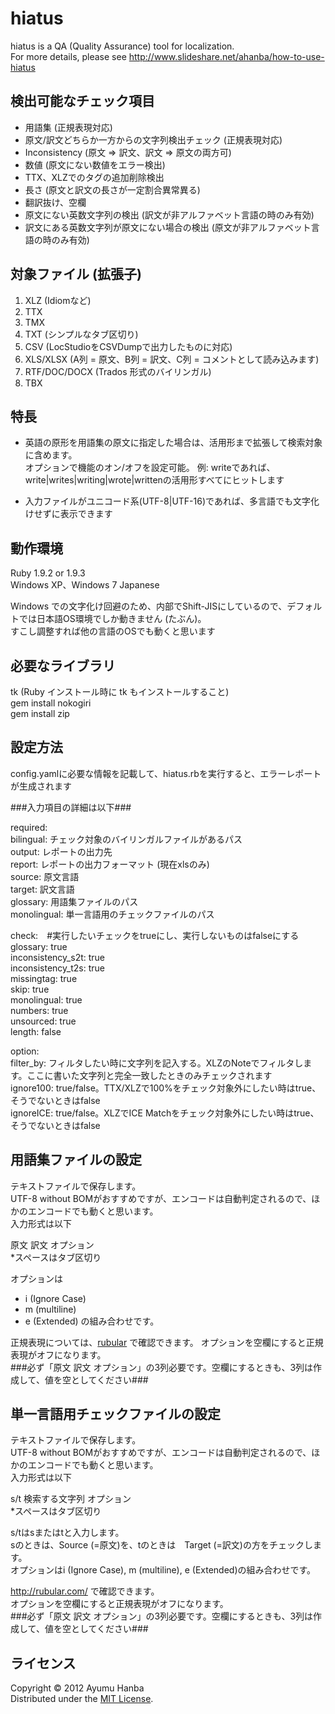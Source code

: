 hiatus
===========================
hiatus is a QA (Quality Assurance) tool for localization.  
For more details, please see http://www.slideshare.net/ahanba/how-to-use-hiatus

検出可能なチェック項目
------
+ 用語集 (正規表現対応)
+ 原文/訳文どちらか一方からの文字列検出チェック (正規表現対応)
+ Inconsistency (原文 => 訳文、訳文 => 原文の両方可)
+ 数値 (原文にない数値をエラー検出)
+ TTX、XLZでのタグの追加削除検出
+ 長さ (原文と訳文の長さが一定割合異常異る)
+ 翻訳抜け、空欄
+ 原文にない英数文字列の検出 (訳文が非アルファベット言語の時のみ有効)
+ 訳文にある英数文字列が原文にない場合の検出 (原文が非アルファベット言語の時のみ有効)

対象ファイル (拡張子)
------
1. XLZ (Idiomなど)
2. TTX
3. TMX
4. TXT (シンプルなタブ区切り)
5. CSV (LocStudioをCSVDumpで出力したものに対応)
6. XLS/XLSX (A列 = 原文、B列 = 訳文、C列 = コメントとして読み込みます)
7. RTF/DOC/DOCX (Trados 形式のバイリンガル)
8. TBX

特長
--------
+ 英語の原形を用語集の原文に指定した場合は、活用形まで拡張して検索対象に含めます。  
  オプションで機能のオン/オフを設定可能。
  例: writeであれば、write|writes|writing|wrote|writtenの活用形すべてにヒットします

+ 入力ファイルがユニコード系(UTF-8|UTF-16)であれば、多言語でも文字化けせずに表示できます

動作環境
--------
Ruby 1.9.2 or 1.9.3  
Windows XP、Windows 7 Japanese  

Windows での文字化け回避のため、内部でShift-JISにしているので、デフォルトでは日本語OS環境でしか動きません (たぶん)。  
すこし調整すれば他の言語のOSでも動くと思います  

必要なライブラリ
---------
tk (Ruby インストール時に tk もインストールすること)  
gem install nokogiri  
gem install zip  

設定方法
---------
config.yamlに必要な情報を記載して、hiatus.rbを実行すると、エラーレポートが生成されます

###入力項目の詳細は以下###

required:  
  bilingual: チェック対象のバイリンガルファイルがあるパス  
  output: レポートの出力先  
  report: レポートの出力フォーマット (現在xlsのみ)  
  source: 原文言語  
  target: 訳文言語  
  glossary: 用語集ファイルのパス  
  monolingual: 単一言語用のチェックファイルのパス  

check:　#実行したいチェックをtrueにし、実行しないものはfalseにする  
  glossary: true  
  inconsistency_s2t: true  
  inconsistency_t2s: true  
  missingtag: true  
  skip: true  
  monolingual: true  
  numbers: true  
  unsourced: true  
  length: false  
  
option:  
  filter_by: フィルタしたい時に文字列を記入する。XLZのNoteでフィルタします。ここに書いた文字列と完全一致したときのみチェックされます  
  ignore100: true/false。TTX/XLZで100%をチェック対象外にしたい時はtrue、そうでないときはfalse  
  ignoreICE: true/false。XLZでICE Matchをチェック対象外にしたい時はtrue、そうでないときはfalse  

用語集ファイルの設定
------------
テキストファイルで保存します。  
UTF-8 without BOMがおすすめですが、エンコードは自動判定されるので、ほかのエンコードでも動くと思います。  
入力形式は以下

原文	訳文	オプション  
*スペースはタブ区切り

オプションは
+ i (Ignore Case)
+ m (multiline)
+ e (Extended)
の組み合わせです。

正規表現については、[rubular](http://rubular.com/) で確認できます。
オプションを空欄にすると正規表現がオフになります。  
###必ず「原文	訳文	オプション」の3列必要です。空欄にするときも、3列は作成して、値を空としてください###


単一言語用チェックファイルの設定
--------
テキストファイルで保存します。  
UTF-8 without BOMがおすすめですが、エンコードは自動判定されるので、ほかのエンコードでも動くと思います。  
入力形式は以下

s/t	検索する文字列	オプション  
*スペースはタブ区切り

s/tはsまたはtと入力します。  
sのときは、Source (=原文)を、tのときは　Target (=訳文)の方をチェックします。  
オプションはi (Ignore Case), m (multiline), e (Extended)の組み合わせです。  

http://rubular.com/ で確認できます。  
オプションを空欄にすると正規表現がオフになります。  
###必ず「原文	訳文	オプション」の3列必要です。空欄にするときも、3列は作成して、値を空としてください###

ライセンス
----------
Copyright &copy; 2012 Ayumu Hanba  
Distributed under the [MIT License][mit].

[MIT]: http://www.opensource.org/licenses/mit-license.php
